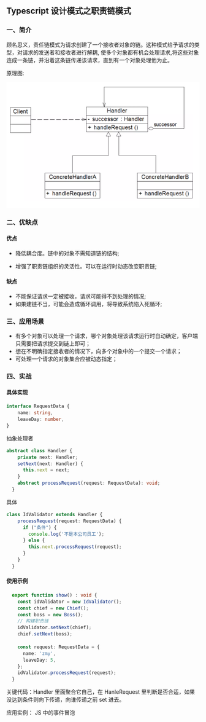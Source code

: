 ## Typescript 设计模式之职责链模式

### 一、简介
顾名思义，责任链模式为请求创建了一个接收者对象的链。这种模式给予请求的类型，对请求的发送者和接收者进行解耦,
使多个对象都有机会处理请求,将这些对象连成一条链，并沿着这条链传递该请求，直到有一个对象处理他为止。

原理图:

![原理图](./chain.png)

### 二、优缺点

#### 优点

- 降低耦合度。链中的对象不需知道链的结构;

- 增强了职责链组织的灵活性。可以在运行时动态改变职责链;

#### 缺点

- 不能保证请求一定被接收，请求可能得不到处理的情况;
- 如果建链不当，可能会造成循环调用，将导致系统陷入死循环;

### 三、应用场景

- 有多个对象可以处理一个请求，哪个对象处理该请求运行时自动确定，客户端只需要把请求提交到链上即可；
- 想在不明确指定接收者的情况下，向多个对象中的一个提交一个请求；
- 可处理一个请求的对象集合应被动态指定；

### 四、实战

#### 具体实现


```typescript
interface RequestData {
    name: string,
    leaveDay: number,
}
```

抽象处理者

```typescript
abstract class Handler {
    private next: Handler;
    setNext(next: Handler) {
      this.next = next;
    }
    abstract processRequest(request: RequestData): void;
  }
```

具体

```typescript
class IdValidator extends Handler {
    processRequest(request: RequestData) {
      if ("条件") {
        console.log('不是本公司员工');
      } else {
        this.next.processRequest(request);
      }
    }
  }
```

#### 使用示例

```typescript
  export function show() : void {
    const idValidator = new IdValidator();
    const chief = new Chief();
    const boss = new Boss();
    // 构建职责链
    idValidator.setNext(chief);
    chief.setNext(boss);

    const request: RequestData = {
      name: 'zmy',
      leaveDay: 5,
    };
    idValidator.processRequest(request);
  }
```

关键代码：Handler 里面聚合它自己，在 HanleRequest 里判断是否合适，如果没达到条件则向下传递，向谁传递之前 set 进去。

应用实例： JS 中的事件冒泡
